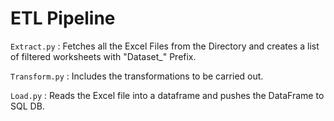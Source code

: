 # ETL Pipeline

`Extract.py` : Fetches all the Excel Files from the Directory and creates a list of filtered worksheets with "Dataset_" Prefix.

`Transform.py` : Includes the transformations to be carried out.

`Load.py` : Reads the Excel file into a dataframe and pushes the DataFrame to SQL DB.
